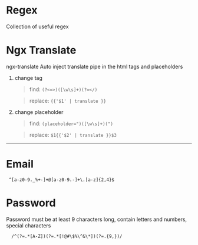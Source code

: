 # Regex
Collection of useful regex

# Ngx Translate
ngx-translate Auto inject translate pipe in the html tags and placeholders
1. change tag

     > find: `(?<=>)([\w\s]+)(?=</)`
  
     > replace: `{{'$1' | translate }}`
  
  
2. change placeholder

     > find: `(placeholder=")([\w\s]+)(")`
  
     > replace: `$1{{'$2' | translate }}$3`
  
  
________________________

# Email

     ^[a-z0-9._%+-]+@[a-z0-9.-]+\.[a-z]{2,4}$

# Password

Password must be at least 9 characters long, contain letters and numbers, special characters

      /^(?=.*[A-Z])(?=.*[!@#\$%\^&\*])(?=.{9,})/
